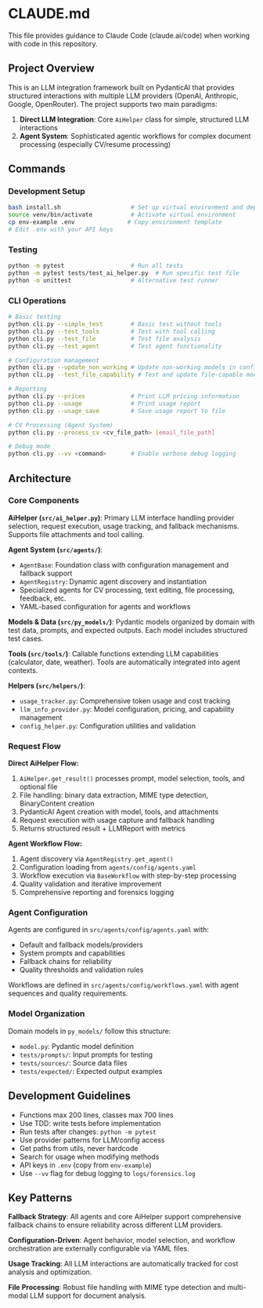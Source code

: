 # CLAUDE.md

This file provides guidance to Claude Code (claude.ai/code) when working with code in this repository.

## Project Overview

This is an LLM integration framework built on PydanticAI that provides structured interactions with multiple LLM providers (OpenAI, Anthropic, Google, OpenRouter). The project supports two main paradigms:

1. **Direct LLM Integration**: Core `AiHelper` class for simple, structured LLM interactions
2. **Agent System**: Sophisticated agentic workflows for complex document processing (especially CV/resume processing)

## Commands

### Development Setup
```bash
bash install.sh                    # Set up virtual environment and dependencies
source venv/bin/activate           # Activate virtual environment
cp env-example .env               # Copy environment template
# Edit .env with your API keys
```

### Testing
```bash
python -m pytest                   # Run all tests
python -m pytest tests/test_ai_helper.py  # Run specific test file
python -m unittest                 # Alternative test runner
```

### CLI Operations
```bash
# Basic testing
python cli.py --simple_test        # Basic test without tools
python cli.py --test_tools         # Test with tool calling
python cli.py --test_file          # Test file analysis
python cli.py --test_agent         # Test agent functionality

# Configuration management
python cli.py --update_non_working # Update non-working models in config
python cli.py --test_file_capability # Test and update file-capable models

# Reporting
python cli.py --prices             # Print LLM pricing information
python cli.py --usage              # Print usage report
python cli.py --usage_save         # Save usage report to file

# CV Processing (Agent System)
python cli.py --process_cv <cv_file_path> [email_file_path]

# Debug mode
python cli.py --vv <command>       # Enable verbose debug logging
```

## Architecture

### Core Components

**AiHelper (`src/ai_helper.py`)**: Primary LLM interface handling provider selection, request execution, usage tracking, and fallback mechanisms. Supports file attachments and tool calling.

**Agent System (`src/agents/`)**: 
- `AgentBase`: Foundation class with configuration management and fallback support
- `AgentRegistry`: Dynamic agent discovery and instantiation
- Specialized agents for CV processing, text editing, file processing, feedback, etc.
- YAML-based configuration for agents and workflows

**Models & Data (`src/py_models/`)**: Pydantic models organized by domain with test data, prompts, and expected outputs. Each model includes structured test cases.

**Tools (`src/tools/`)**: Callable functions extending LLM capabilities (calculator, date, weather). Tools are automatically integrated into agent contexts.

**Helpers (`src/helpers/`)**: 
- `usage_tracker.py`: Comprehensive token usage and cost tracking
- `llm_info_provider.py`: Model configuration, pricing, and capability management
- `config_helper.py`: Configuration utilities and validation

### Request Flow

**Direct AiHelper Flow:**
1. `AiHelper.get_result()` processes prompt, model selection, tools, and optional file
2. File handling: binary data extraction, MIME type detection, BinaryContent creation
3. PydanticAI Agent creation with model, tools, and attachments
4. Request execution with usage capture and fallback handling
5. Returns structured result + LLMReport with metrics

**Agent Workflow Flow:**
1. Agent discovery via `AgentRegistry.get_agent()`
2. Configuration loading from `agents/config/agents.yaml`
3. Workflow execution via `BaseWorkflow` with step-by-step processing
4. Quality validation and iterative improvement
5. Comprehensive reporting and forensics logging

### Agent Configuration

Agents are configured in `src/agents/config/agents.yaml` with:
- Default and fallback models/providers
- System prompts and capabilities
- Fallback chains for reliability
- Quality thresholds and validation rules

Workflows are defined in `src/agents/config/workflows.yaml` with agent sequences and quality requirements.

### Model Organization

Domain models in `py_models/` follow this structure:
- `model.py`: Pydantic model definition
- `tests/prompts/`: Input prompts for testing
- `tests/sources/`: Source data files
- `tests/expected/`: Expected output examples

## Development Guidelines

- Functions max 200 lines, classes max 700 lines
- Use TDD: write tests before implementation
- Run tests after changes: `python -m pytest`
- Use provider patterns for LLM/config access
- Get paths from utils, never hardcode
- Search for usage when modifying methods
- API keys in `.env` (copy from `env-example`)
- Use `--vv` flag for debug logging to `logs/forensics.log`

## Key Patterns

**Fallback Strategy**: All agents and core AiHelper support comprehensive fallback chains to ensure reliability across different LLM providers.

**Configuration-Driven**: Agent behavior, model selection, and workflow orchestration are externally configurable via YAML files.

**Usage Tracking**: All LLM interactions are automatically tracked for cost analysis and optimization.

**File Processing**: Robust file handling with MIME type detection and multi-modal LLM support for document analysis.